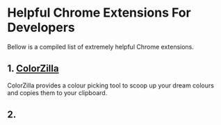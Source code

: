 # Helpful Chrome Extensions For Developers

Bellow is a compiled list of extremely helpful Chrome extensions.

## 1. [ColorZilla](https://chrome.google.com/webstore/detail/colorzilla/bhlhnicpbhignbdhedgjhgdocnmhomnp/related)
  ColorZilla provides a colour picking tool to scoop up your dream colours and copies them to your clipboard.
  
## 2. []()
